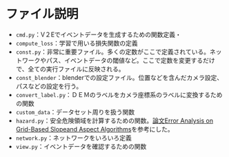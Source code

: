 


# ファイル説明
- `cmd.py`：V２Eでイベントデータを生成するための関数定義・
- `compute_loss`：学習で用いる損失関数の定義
- `const.py`：非常に重要ファイル。多くの定数がここで定義されている。ネットワークやパス、イベントデータの閾値など。ここで定数を変更するだけで、全ての実行ファイルに反映される。
- `const_blender`：blenderでの設定ファイル。位置などを含んだカメラ設定、パスなどの設定を行う。
- `convert_label.py`：ＤＥＭのラベルをカメラ座標系のラベルに変換するための関数
- `custom_data`：データセット周りを扱う関数
- `hazard.py`：安全危険領域を計算するための関数。[論文Error Analysis on Grid-Based Slopeand Aspect Algorithms](https://www.researchgate.net/profile/Qiming-Zhou-2/publication/259591318_Error_Analysis_on_Grid-Based_Slope_and_Aspect_Algorithms/links/0046352cd280b05e93000000/Error-Analysis-on-Grid-Based-Slope-and-Aspect-Algorithms.pdf)を参考にした。
- `network.py`：ネットワークをいろいろ定義
- `view.py`：イベントデータを確認するための関数